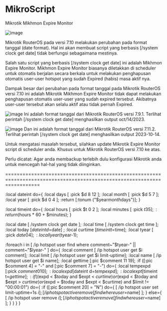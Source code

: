 # MikroScript
Mikrotik Mikhmon Expire Monitor

![image](https://github.com/user-attachments/assets/f2958ade-af27-43b8-be91-c6af2201f5db)

Mikrotik RouterOS pada versi 7.10 melakukan perubahan pada format tanggal (date format). Hal ini akan membuat script yang berbasis [/system clock get date] tidak berfungsi sebagaimana mestinya.

Salah satu script yang berbasis [/system clock get date] ini adalah Mikhmon Expire Monitor. Mikhmon Expire Monitor biasanya diletakkan di scheduler untuk otomatis berjalan secara berkala untuk melakukan penghapusan otomatis user-user hotspot yang sudah Expired (habis) masa aktif nya.

Dampak besar dari perubahan pada format tanggal pada Mikrotik RouterOS versi 7.10 ini adalah Mikrotik Mikhmon Expire Monitor tidak dapat melakukan penghapusan otomatis user-user yang sudah expired tersebut. Akibatnya user-user tersebut akan selalu aktif atau tidak pernah Expired.

![image](https://github.com/user-attachments/assets/dab0ff13-ab20-4d4a-9c2b-3bb53f3b253e)
Ini adalah format tanggal dari Mikrotik RouterOS versi 7.9.1. Terlihat perintah [/system clock get date] menghasilkan output oct/14/2023.

![image](https://github.com/user-attachments/assets/4ef5aaa6-f569-4e21-aebc-e37f4d51245c)
Dan ini adalah format tanggal dari Mikrotik RouterOS versi 7.11.2. Terlihat perintah [/system clock get date] menghasilkan output 2023-10-14.

Untuk mengatasi masalah tersebut, silahkan update Mikrotik Expire Monitor script di scheduler anda. Khusus untuk Mikrotik RouterOS versi 7.10 ke atas.

Perlu dicatat: Agar anda membackup terlebih dulu konfigurasi Mikrotik anda untuk mencegah hal-hal yang tidak diinginkan.

========================================================================================================================

:local dateint do={
   :local days [ :pick $d 8 12 ];
   :local month [ :pick $d 5 7 ];
   :local year [ :pick $d 0 4 ];
   :return [:tonum ("$year$month$days")];
            }

:local timeint do={
   :local hours [ :pick $t 0 2 ];
   :local minutes [ :pick $t 3 5 ];
   :return ($hours * 60 + $minutes);
}

:local date [ /system clock get date ];
:local time [ /system clock get time ];
:local today [$dateint d=$date] ;
:local curtime [$timeint t=$time];
:local tyear [ :pick $date 0 4 ];
:local lyear ($tyear-1);

:foreach i in [ /ip hotspot user find where comment~"$tyear-" || comment~"$lyear-" ] do={
                    :local comment [ /ip hotspot user get $i comment];
                    :local limit [ /ip hotspot user get $i limit-uptime];
                    :local name [ /ip hotspot user get $i name];
                    :local gettime [:pic $comment 11 19];
                    :if ([:pic $comment 4] = "-" and [:pic $comment 7] = "-") do={
                            :local tempexpd [:pick $comment 0 10];
                            :local expd [$dateint d=$tempexpd];
                            :local expt [$timeint t=$gettime];
                            :if (($expd < $today and $expt < $curtime) or ($expd < $today and $expt > $curtime) or ($expd = $today and $expt < $curtime) and $limit != "00:00:01") do={
                                         :if ([:pic $comment 20] = "N") do={
                                              [ /ip hotspot user set limit-uptime=1s $i ];
                                              [ /ip hotspot active remove [find where user=$name] ];
                                          } else={
                                                   [ /ip hotspot user remove $i ];
                                                   [ /ip hotspot active remove [find where user=$name] ];
                                                  }
                            }
                     }
    }
